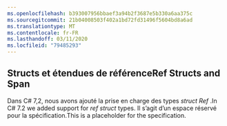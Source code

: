 ```yaml
---
ms.openlocfilehash: b393007956bbaef3a94b2f3687e5b330a6aa375c
ms.sourcegitcommit: 21b04008503f402a1bd72fd31496f5604bd8a6ad
ms.translationtype: MT
ms.contentlocale: fr-FR
ms.lasthandoff: 03/11/2020
ms.locfileid: "79485293"
---
```

## <a name="ref-structs-and-span"></a><span data-ttu-id="41863-101">Structs et étendues de référence</span><span class="sxs-lookup"><span data-stu-id="41863-101">Ref Structs and Span</span></span>

<span data-ttu-id="41863-102">Dans C# 7,2, nous avons ajouté la prise en charge des types *struct Ref* .</span><span class="sxs-lookup"><span data-stu-id="41863-102">In C# 7.2 we added support for *ref struct* types.</span></span>  <span data-ttu-id="41863-103">Il s’agit d’un espace réservé pour la spécification.</span><span class="sxs-lookup"><span data-stu-id="41863-103">This is a placeholder for the specification.</span></span>
